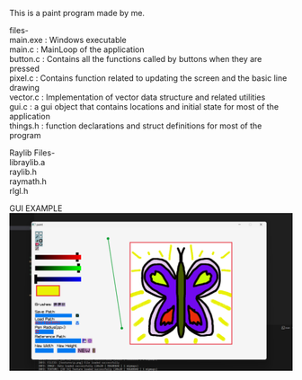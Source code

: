 This is a paint program made by me.<br>

files-<br>
main.exe : Windows executable<br>
main.c : MainLoop of the application<br>
button.c : Contains all the functions called by buttons when they are pressed<br>
pixel.c : Contains function related to updating the screen and the basic line drawing<br>
vector.c : Implementation of vector data structure and related utilities<br>
gui.c : a gui object that contains locations and initial state for most of the application<br>
things.h : function declarations and struct definitions for most of the program<br>

Raylib Files-<br>
libraylib.a<br>
raylib.h<br>
raymath.h<br>
rlgl.h<br>

GUI EXAMPLE<br>
![alt text](https://github.com/ewilipsic/CS_project/blob/main/readme.png?raw=true)
